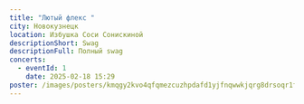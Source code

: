 ```yaml
---
title: "Лютый флекс "
city: Новокузнецк
location: Избушка Соси Сонискиной
descriptionShort: Swag
descriptionFull: Полный swag
concerts:
  - eventId: 1
    date: 2025-02-18 15:29
poster: /images/posters/kmqgy2kvo4qfqmezcuzhpdafd1yjfnqwwkjqrg8drsoqr1fpc1lyu34vipq-tjuaikq7iijc1tux3qsxp7pyv_mu.jpg
---
```

